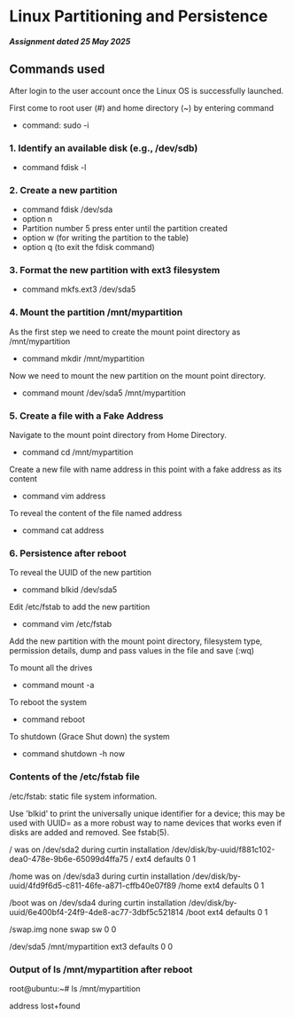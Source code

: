 # Linux Partitioning and Persistence
##### Assignment dated 25 May 2025



## Commands used
After login to the user account once the Linux OS is successfully launched.

First come to root user (#) and home directory (~) by entering command 
- command:          sudo -i 

### 1. Identify an available disk (e.g., /dev/sdb)
- command           fdisk -l
### 2. Create a new partition
- command          fdisk /dev/sda
- option                     n
- Partition number   5 press enter until the partition created
- option                      w (for writing the partition to the table)
- option                      q (to exit the fdisk command)

### 3. Format the new partition with ext3 filesystem
- command                mkfs.ext3 /dev/sda5

### 4. Mount the partition /mnt/mypartition

   As the first step we need to create the mount point directory as /mnt/mypartition

   - command         mkdir /mnt/mypartition
   
   Now we need to mount the new partition on the mount point directory.
   - command         mount /dev/sda5 /mnt/mypartition

### 5. Create a file with a Fake Address

Navigate to the mount point directory from Home Directory.

- command             cd /mnt/mypartition

Create a new file with name address in this point with a fake address as its content

- command             vim address

To reveal the content of the file named address

- command             cat address


### 6. Persistence after reboot

To reveal the UUID of the new partition

- command          blkid /dev/sda5

Edit /etc/fstab to add the new partition

- command          vim /etc/fstab

Add the new partition with the mount point directory, filesystem type, permission details, dump and pass values in the file and save (:wq)

To mount all the drives

- command         mount -a

To reboot the system

- command         reboot

To shutdown (Grace Shut down) the system

- command         shutdown -h now


### Contents of the /etc/fstab file

 /etc/fstab: static file system information.

 Use 'blkid' to print the universally unique identifier for a
 device; this may be used with UUID= as a more robust way to name devices
 that works even if disks are added and removed. See fstab(5).

 <file system> <mount point>   <type>  <options>       <dump>  <pass>
 
 / was on /dev/sda2 during curtin installation
/dev/disk/by-uuid/f881c102-dea0-478e-9b6e-65099d4ffa75 / ext4 defaults 0 1

 /home was on /dev/sda3 during curtin installation
/dev/disk/by-uuid/4fd9f6d5-c811-46fe-a871-cffb40e07f89 /home ext4 defaults 0 1

 /boot was on /dev/sda4 during curtin installation
/dev/disk/by-uuid/6e400bf4-24f9-4de8-ac77-3dbf5c521814 /boot ext4 defaults 0 1

/swap.img       none    swap    sw      0       0

/dev/sda5       /mnt/mypartition        ext3    defaults        0       0

### Output of ls /mnt/mypartition after reboot

root@ubuntu:~# ls /mnt/mypartition

address  lost+found






  
  
 
